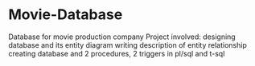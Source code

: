 # Movie-Database
Database for movie production company
Project involved:
  designing database and its entity diagram
  writing description of entity relationship
  creating database and 2 procedures, 2 triggers in pl/sql and t-sql 
